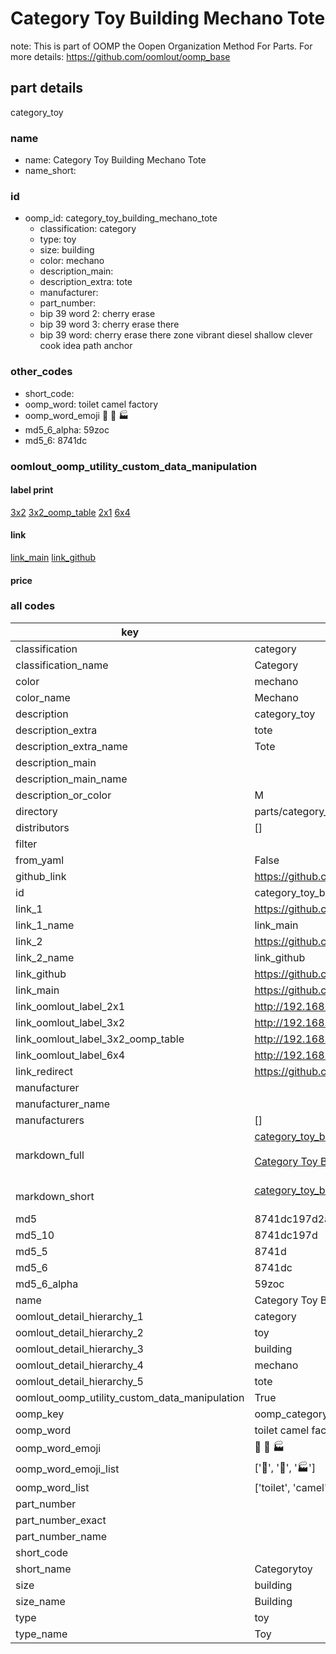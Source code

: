 # Category Toy Building Mechano Tote  

note: This is part of OOMP the Oopen Organization Method For Parts. For more details: https://github.com/oomlout/oomp_base

##  part details
  



category_toy



### name
* name: Category Toy Building Mechano Tote
* name_short: 
### id
* oomp_id: category_toy_building_mechano_tote
  * classification: category
  * type: toy
  * size: building
  * color: mechano
  * description_main: 
  * description_extra: tote
  * manufacturer: 
  * part_number: 
  * bip 39 word 2: cherry erase
  * bip 39 word 3: cherry erase there
  * bip 39 word: cherry erase there zone vibrant diesel shallow clever cook idea path anchor

### other_codes
* short_code: 
* oomp_word: toilet camel factory
* oomp_word_emoji :toilet: :camel: :factory:
* md5_6_alpha: 59zoc
* md5_6: 8741dc






### oomlout_oomp_utility_custom_data_manipulation
#### label print
[3x2](http://192.168.1.245:1112/?label=oomp%2059zoc)
[3x2_oomp_table](http://192.168.1.108:1112/?label=oomp%2059zoc)
[2x1](http://192.168.1.242:1112/?label=oomp%2059zoc)
[6x4](http://192.168.1.55:1112/?label=oomp%2059zoc)    

#### link

[link_main](https://github.com/oomlout/oomlout_oomp_version_1_messy/tree/main/parts/category_toy_building_mechano_tote) [link_github](https://github.com/oomlout/oomlout_oomp_version_1_messy/tree/main/parts/category_toy_building_mechano_tote)                             

#### price







### all codes 
| key | value |  
| --- | --- |  
| classification | category |  
| classification_name | Category |  
| color | mechano |  
| color_name | Mechano |  
| description | category_toy |  
| description_extra | tote |  
| description_extra_name | Tote |  
| description_main |  |  
| description_main_name |  |  
| description_or_color | M  |  
| directory | parts/category_toy_building_mechano_tote |  
| distributors | [] |  
| filter |  |  
| from_yaml | False |  
| github_link | https://github.com/oomlout/oomlout_oomp_part_src/tree/main/parts/category_toy_building_mechano_tote |  
| id | category_toy_building_mechano_tote |  
| link_1 | https://github.com/oomlout/oomlout_oomp_version_1_messy/tree/main/parts/category_toy_building_mechano_tote |  
| link_1_name | link_main |  
| link_2 | https://github.com/oomlout/oomlout_oomp_version_1_messy/tree/main/parts/category_toy_building_mechano_tote |  
| link_2_name | link_github |  
| link_github | https://github.com/oomlout/oomlout_oomp_version_1_messy/tree/main/parts/category_toy_building_mechano_tote |  
| link_main | https://github.com/oomlout/oomlout_oomp_version_1_messy/tree/main/parts/category_toy_building_mechano_tote |  
| link_oomlout_label_2x1 | http://192.168.1.242:1112/?label=oomp%2059zoc |  
| link_oomlout_label_3x2 | http://192.168.1.245:1112/?label=oomp%2059zoc |  
| link_oomlout_label_3x2_oomp_table | http://192.168.1.108:1112/?label=oomp%2059zoc |  
| link_oomlout_label_6x4 | http://192.168.1.55:1112/?label=oomp%2059zoc |  
| link_redirect | https://github.com/oomlout/oomlout_oomp_version_1_messy/tree/main/parts/category_toy_building_mechano_tote |  
| manufacturer |  |  
| manufacturer_name |  |  
| manufacturers | [] |  
| markdown_full | [category_toy_building_mechano_tote](none)<br>[](none)<br>[Category Toy Building Mechano Tote](none)<br><br> |  
| markdown_short | [category_toy_building_mechano_tote](none)<br><br> |  
| md5 | 8741dc197d2a98a0f679bffdc0d3193b |  
| md5_10 | 8741dc197d |  
| md5_5 | 8741d |  
| md5_6 | 8741dc |  
| md5_6_alpha | 59zoc |  
| name | Category Toy Building Mechano Tote |  
| oomlout_detail_hierarchy_1 | category |  
| oomlout_detail_hierarchy_2 | toy |  
| oomlout_detail_hierarchy_3 | building |  
| oomlout_detail_hierarchy_4 | mechano |  
| oomlout_detail_hierarchy_5 | tote |  
| oomlout_oomp_utility_custom_data_manipulation | True |  
| oomp_key | oomp_category_toy_building_mechano_tote |  
| oomp_word | toilet camel factory |  
| oomp_word_emoji | :toilet: :camel: :factory: |  
| oomp_word_emoji_list | [':toilet:', ':camel:', ':factory:'] |  
| oomp_word_list | ['toilet', 'camel', 'factory'] |  
| part_number |  |  
| part_number_exact |  |  
| part_number_name |  |  
| short_code |  |  
| short_name | Categorytoy |  
| size | building |  
| size_name | Building |  
| type | toy |  
| type_name | Toy |  
